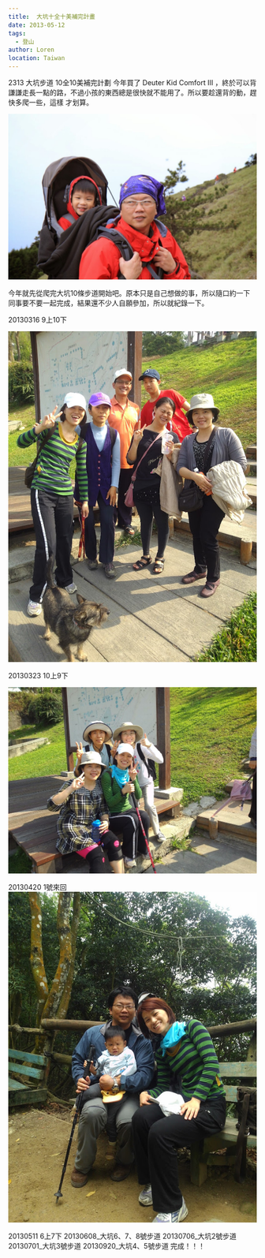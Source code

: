 ```yaml
---
title:  大坑十全十美補完計畫
date: 2013-05-12
tags: 
  - 登山
author: Loren
location: Taiwan
---
```


2313 大坑步道 10全10美補完計劃
今年買了 Deuter Kid Comfort III ，終於可以背謙謙走長一點的路，不過小孩的東西總是很快就不能用了。所以要趁還背的動，趕快多爬一些，這樣 才划算。

![](./合歡東.JPG)

今年就先從爬完大坑10條步道開始吧。原本只是自己想做的事，所以隨口約一下同事要不要一起完成，結果還不少人自願參加，所以就紀錄一下。

20130316 9上10下

![](./P_20130316_092104.jpg)

20130323 10上9下

![](./IMG_20130323_091657.jpg)

20130420 1號來回
![](./IMG_20130420_110418.jpg)

20130511 6上7下
20130608_大坑6、7、8號步道
20130706_大坑2號步道
20130701_大坑3號步道
20130920_大坑4、5號步道
完成！！！
